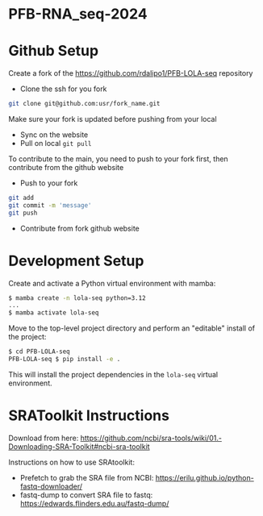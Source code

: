 # PFB-RNA_seq-2024


# Github Setup

Create a fork of the https://github.com/rdalipo1/PFB-LOLA-seq repository
    
- Clone the ssh for you fork
```bash
git clone git@github.com:usr/fork_name.git
```
    
Make sure your fork is updated before pushing from your local	
- Sync on the website
- Pull on local
```git pull```

To contribute to the main, you need to push to your fork first, then contribute from the github website
- Push to your fork
```bash
git add
git commit -m 'message'
git push
```
- Contribute from fork github website

# Development Setup

Create and activate a Python virtual environment with mamba:
```bash
$ mamba create -n lola-seq python=3.12
...
$ mamba activate lola-seq
```

Move to the top-level project directory and perform an "editable" install of the project:
```bash
$ cd PFB-LOLA-seq
PFB-LOLA-seq $ pip install -e .
```

This will install the project dependencies in the `lola-seq` virtual environment.

# SRAToolkit Instructions

Download from here: https://github.com/ncbi/sra-tools/wiki/01.-Downloading-SRA-Toolkit#ncbi-sra-toolkit

Instructions on how to use SRAtoolkit:
- Prefetch to grab the SRA file from NCBI: https://erilu.github.io/python-fastq-downloader/
- fastq-dump to convert SRA file to fastq: https://edwards.flinders.edu.au/fastq-dump/
